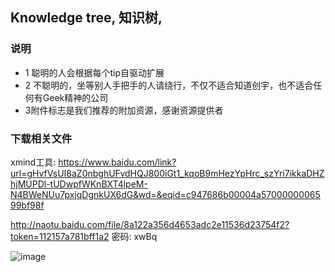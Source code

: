 ## Knowledge tree, 知识树, 

### 说明
* 1 聪明的人会根据每个tip自驱动扩展
* 2 不聪明的，坐等别人手把手的人请绕行，不仅不适合知道创宇，也不适合任何有Geek精神的公司
* 3附件标志是我们推荐的附加资源，感谢资源提供者

### 下载相关文件

xmind工具: https://www.baidu.com/link?url=gHvfVsUI8aZ0nbghUFvdHQJ800iGt1_kqoB9mHezYpHrc_szYri7ikkaDHZhjMUPDl-tUDwpfWKnBXT4lpeM-N4BWeNUu7pxjqDgnkUX6dG&wd=&eqid=c947686b00004a5700000006599bf98f

http://naotu.baidu.com/file/8a122a356d4653adc2e11536d23754f2?token=112157a781bff1a2
密码: xwBq


![image](https://github.com/vsery/KnowledgeTree/blob/master/images/Knowledgetree.jpg)